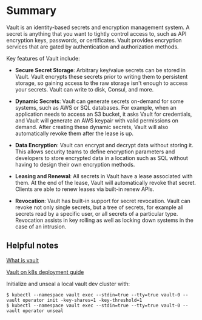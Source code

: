 # Summary

Vault is an identity-based secrets and encryption management system. A secret is anything that you want to tightly
control access to, such as API encryption keys, passwords, or certificates. Vault provides encryption services that are
gated by authentication and authorization methods.

Key features of Vault include:

* **Secure Secret Storage**: Arbitrary key/value secrets can be stored in Vault. Vault encrypts these secrets prior to
  writing them to persistent storage, so gaining access to the raw storage isn't enough to access your secrets.
  Vault can write to disk, Consul, and more.

* **Dynamic Secrets**: Vault can generate secrets on-demand for some systems, such as AWS or SQL databases. For example,
  when an application needs to access an S3 bucket, it asks Vault for credentials, and Vault will generate an AWS
  keypair with valid permissions on demand. After creating these dynamic secrets, Vault will also automatically revoke
  them after the lease is up.

* **Data Encryption**: Vault can encrypt and decrypt data without storing it. This allows security teams to define
  encryption parameters and developers to store encrypted data in a location such as SQL without having to design their
  own encryption methods.

* **Leasing and Renewal**: All secrets in Vault have a lease associated with them. At the end of the lease, Vault will
  automatically revoke that secret. Clients are able to renew leases via built-in renew APIs.

* **Revocation**: Vault has built-in support for secret revocation. Vault can revoke not only single secrets, but a tree
  of secrets, for example all secrets read by a specific user, or all secrets of a particular type. Revocation assists
  in key rolling as well as locking down systems in the case of an intrusion.

## Helpful notes

[What is vault](https://www.vaultproject.io/docs/what-is-vault)

[Vault on k8s deployment guide](https://learn.hashicorp.com/tutorials/vault/kubernetes-raft-deployment-guide)

Initialize and unseal a local vault dev cluster with:

```
$ kubectl --namespace vault exec --stdin=true --tty=true vault-0 -- vault operator init -key-shares=1 -key-threshold=1
$ kubectl --namespace vault exec --stdin=true --tty=true vault-0 -- vault operator unseal
```
